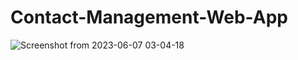 # Contact-Management-Web-App
![Screenshot from 2023-06-07 03-04-18](https://github.com/tati2002med/Contact-Management-Web-App/assets/95311883/9ead2f13-e4e4-482f-b00e-8036c20c258b)



